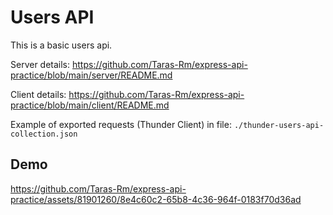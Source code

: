 # Users API

This is a basic users api.

Server details: https://github.com/Taras-Rm/express-api-practice/blob/main/server/README.md

Client details: https://github.com/Taras-Rm/express-api-practice/blob/main/client/README.md

Example of exported requests (Thunder Client) in file: ``./thunder-users-api-collection.json``

## Demo

https://github.com/Taras-Rm/express-api-practice/assets/81901260/8e4c60c2-65b8-4c36-964f-0183f70d36ad

